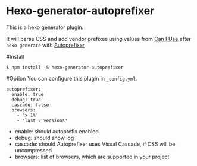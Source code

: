 Hexo-generator-autoprefixer
===========================

This is a hexo generator plugin. 

It will parse CSS and add vendor prefixes using values from [Can I Use](http://caniuse.com) after `hexo generate` with [Autoprefixer](https://www.npmjs.org/package/autoprefixer-core)

#Install
```
$ npm install -S hexo-generator-autoprefixer
```

#Option
You can configure this plugin in `_config.yml`.

```
autoprefixer:
  enable: true
  debug: true
  cascade: false
  browsers:
    - '> 1%'
    - 'last 2 versions'
```

* enable: should autoprefix enabled
* debug: should show log
* cascade: should Autoprefixer uses Visual Cascade, if CSS will be uncompressed
* browsers: list of browsers, which are supported in your project


